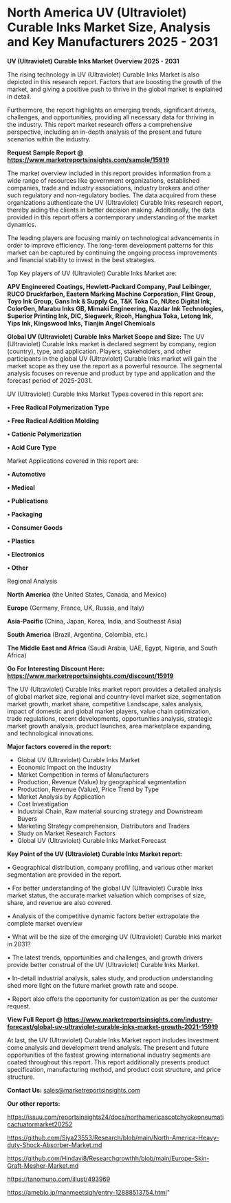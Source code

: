  # North America UV (Ultraviolet) Curable Inks Market Size, Analysis and Key Manufacturers 2025 - 2031

<Strong> UV (Ultraviolet) Curable Inks Market Overview 2025 - 2031</strong>

The rising technology in UV (Ultraviolet) Curable Inks Market is also depicted in this research report. Factors that are boosting the growth of the market, and giving a positive push to thrive in the global market is explained in detail.

Furthermore, the report highlights on emerging trends, significant drivers, challenges, and opportunities, providing all necessary data for thriving in the industry. This report market research offers a comprehensive perspective, including an in-depth analysis of the present and future scenarios within the industry.

<strong>Request Sample Report @ <a href=https://www.marketreportsinsights.com/sample/15919>https://www.marketreportsinsights.com/sample/15919</a></strong>

The market overview included in this report provides information from a wide range of resources like government organizations, established companies, trade and industry associations, industry brokers and other such regulatory and non-regulatory bodies. The data acquired from these organizations authenticate the UV (Ultraviolet) Curable Inks research report, thereby aiding the clients in better decision making. Additionally, the data provided in this report offers a contemporary understanding of the market dynamics.

The leading players are focusing mainly on technological advancements in order to improve efficiency. The long-term development patterns for this market can be captured by continuing the ongoing process improvements and financial stability to invest in the best strategies.

Top Key players of UV (Ultraviolet) Curable Inks Market are:

<strong>APV Engineered Coatings, Hewlett-Packard Company, Paul Leibinger, RUCO Druckfarben, Eastern Marking Machine Corporation, Flint Group, Toyo Ink Group, Gans Ink & Supply Co, T&K Toka Co, NUtec Digital Ink, ColorGen, Marabu Inks GB, Mimaki Engineering, Nazdar Ink Technologies, Superior Printing Ink, DIC, Siegwerk, Ricoh, Hanghua Toka, Letong Ink, Yips Ink, Kingswood Inks, Tianjin Angel Chemicals</strong>

<strong><b>Global UV (Ultraviolet) Curable Inks Market Scope and Size:</b></strong>
The UV (Ultraviolet) Curable Inks market is declared segment by company, region (country), type, and application. Players, stakeholders, and other participants in the global UV (Ultraviolet) Curable Inks market will gain the market scope as they use the report as a powerful resource. The segmental analysis focuses on revenue and product by type and application and the forecast period of 2025-2031.

UV (Ultraviolet) Curable Inks Market Types covered in this report are:

<strong>• Free Radical Polymerization Type

• Free Radical Addition Molding

• Cationic Polymerization

• Acid Cure Type</strong>

Market Applications covered in this report are:

<strong>• Automotive

• Medical

• Publications

• Packaging

• Consumer Goods

• Plastics

• Electronics

• Other</strong> 

Regional Analysis

<strong>North America</strong> (the United States, Canada, and Mexico)

<strong>Europe</strong> (Germany, France, UK, Russia, and Italy)

<strong>Asia-Pacific</strong> (China, Japan, Korea, India, and Southeast Asia)

<strong>South America</strong> (Brazil, Argentina, Colombia, etc.)

<strong>The Middle East and Africa</strong> (Saudi Arabia, UAE, Egypt, Nigeria, and South Africa)

<strong>Go For Interesting Discount Here: <a href=https://www.marketreportsinsights.com/discount/15919>https://www.marketreportsinsights.com/discount/15919</a></strong>

The UV (Ultraviolet) Curable Inks market report provides a detailed analysis of global market size, regional and country-level market size, segmentation market growth, market share, competitive Landscape, sales analysis, impact of domestic and global market players, value chain optimization, trade regulations, recent developments, opportunities analysis, strategic market growth analysis, product launches, area marketplace expanding, and technological innovations.

<strong><b>Major factors covered in the report:</b></strong>
<ul>
  <li>Global UV (Ultraviolet) Curable Inks Market </li>
  <li>Economic Impact on the Industry</li>
  <li>Market Competition in terms of Manufacturers</li>
  <li>Production, Revenue (Value) by geographical segmentation</li>
  <li>Production, Revenue (Value), Price Trend by Type</li>
  <li>Market Analysis by Application</li>
  <li>Cost Investigation</li>
  <li>Industrial Chain, Raw material sourcing strategy and Downstream Buyers</li>
  <li>Marketing Strategy comprehension, Distributors and Traders</li>
  <li>Study on Market Research Factors</li>
  <li>Global UV (Ultraviolet) Curable Inks Market Forecast</li>
</ul>

<strong><b>Key Point of the UV (Ultraviolet) Curable Inks Market report:</b></strong>

• Geographical distribution, company profiling, and various other market segmentation are provided in the report.

• For better understanding of the global UV (Ultraviolet) Curable Inks market status, the accurate market valuation which comprises of size, share, and revenue are also covered.

• Analysis of the competitive dynamic factors better extrapolate the complete market overview

• What will be the size of the emerging UV (Ultraviolet) Curable Inks market in 2031?

• The latest trends, opportunities and challenges, and growth drivers provide better construal of the UV (Ultraviolet) Curable Inks Market.

• In-detail industrial analysis, sales study, and production understanding shed more light on the future market growth rate and scope.

• Report also offers the opportunity for customization as per the customer request.

<strong><b>View Full Report @ <a href=https://www.marketreportsinsights.com/industry-forecast/global-uv-ultraviolet-curable-inks-market-growth-2021-15919>https://www.marketreportsinsights.com/industry-forecast/global-uv-ultraviolet-curable-inks-market-growth-2021-15919</a></b></strong>


At last, the UV (Ultraviolet) Curable Inks Market report includes investment come analysis and development trend analysis. The present and future opportunities of the fastest growing international industry segments are coated throughout this report. This report additionally presents product specification, manufacturing method, and product cost structure, and price structure.

<strong>Contact Us:</strong>
sales@marketreportsinsights.com

<strong>Our other reports:</strong>

<a href=https://issuu.com/reportsinsights24/docs/northamericascotchyokepneumaticactuatormarket20252>https://issuu.com/reportsinsights24/docs/northamericascotchyokepneumaticactuatormarket20252</a>

<a href=https://github.com/Siya23553/Research/blob/main/North-America-Heavy-duty-Shock-Absorber-Market.md>https://github.com/Siya23553/Research/blob/main/North-America-Heavy-duty-Shock-Absorber-Market.md</a>

<a href=https://github.com/Hindavi8/Researchgrowthh/blob/main/Europe-Skin-Graft-Mesher-Market.md>https://github.com/Hindavi8/Researchgrowthh/blob/main/Europe-Skin-Graft-Mesher-Market.md</a>

<a href=https://tanomuno.com/illust/493969>https://tanomuno.com/illust/493969</a>

<a href=https://ameblo.jp/manmeetsigh/entry-12888513754.html>https://ameblo.jp/manmeetsigh/entry-12888513754.html</a>"
